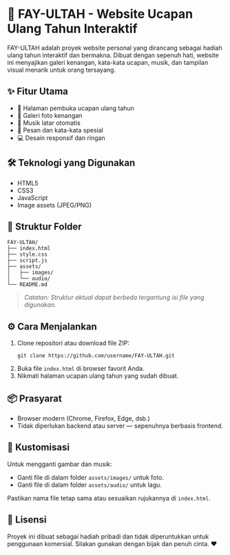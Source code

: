 # 🎉 FAY-ULTAH - Website Ucapan Ulang Tahun Interaktif

FAY-ULTAH adalah proyek website personal yang dirancang sebagai hadiah ulang tahun interaktif dan bermakna. Dibuat dengan sepenuh hati, website ini menyajikan galeri kenangan, kata-kata ucapan, musik, dan tampilan visual menarik untuk orang tersayang.

## ✨ Fitur Utama

- 🎂 Halaman pembuka ucapan ulang tahun
- 📸 Galeri foto kenangan
- 🎵 Musik latar otomatis
- 💌 Pesan dan kata-kata spesial
- 💻 Desain responsif dan ringan

## 🛠 Teknologi yang Digunakan

- HTML5
- CSS3
- JavaScript
- Image assets (JPEG/PNG)

## 📁 Struktur Folder

```
FAY-ULTAH/
├── index.html
├── style.css
├── script.js
├── assets/
│   ├── images/
│   └── audio/
└── README.md
```

> *Catatan: Struktur aktual dapat berbeda tergantung isi file yang digunakan.*

## ⚙️ Cara Menjalankan

1. Clone repositori atau download file ZIP:
   ```
   git clone https://github.com/username/FAY-ULTAH.git
   ```
2. Buka file `index.html` di browser favorit Anda.
3. Nikmati halaman ucapan ulang tahun yang sudah dibuat.

## 📦 Prasyarat

- Browser modern (Chrome, Firefox, Edge, dsb.)
- Tidak diperlukan backend atau server — sepenuhnya berbasis frontend.

## 📸 Kustomisasi

Untuk mengganti gambar dan musik:
- Ganti file di dalam folder `assets/images/` untuk foto.
- Ganti file di dalam folder `assets/audio/` untuk lagu.

Pastikan nama file tetap sama atau sesuaikan rujukannya di `index.html`.

## 📄 Lisensi

Proyek ini dibuat sebagai hadiah pribadi dan tidak diperuntukkan untuk penggunaan komersial. Silakan gunakan dengan bijak dan penuh cinta. ❤️
